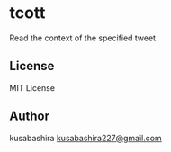 tcott
=====

Read the context of the specified tweet.

License
-------

MIT License

Author
------

kusabashira <kusabashira227@gmail.com>
